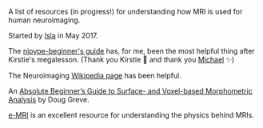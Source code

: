 A list of resources (in progress!) for understanding how MRI is used for human neuroimaging.

Started by [Isla](https://github.com/islast) in May 2017.

The [nipype-beginner's guide](http://miykael.github.io/nipype-beginner-s-guide/neuroimaging.html) has, for me, been the most helpful thing after Kirstie's megalesson. (Thank you Kirstie :tada: and thank you [Michael](https://github.com/miykael) :sparkles:)

The Neuroimaging [Wikipedia page](https://en.wikipedia.org/wiki/Neuroimaging) has been helpful.

An [Absolute Beginner’s Guide to Surface- and Voxel-based Morphometric Analysis](http://cds.ismrm.org/protected/11MProceedings/files/ISMRM2011-8410.pdf) by Doug Greve.

[e-MRI](https://www.imaios.com/en/e-Courses/e-MRI) is an excellent resource for understanding the physics behind MRIs.
